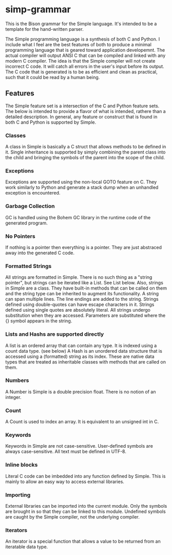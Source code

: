 # simp-grammar
This is the Bison grammar for the Simple language. It's intended to be a template for the hand-written parser.

The Simple programming language is a synthesis of both C and Python. I include what I feel are the best features of both to produce a minimal programming language that is geared toward application developemnt. The actual compiler will output ANSI C that can be compiled and linked with any modern C compiler. The idea is that the Simple compiler will not create incorrect C code. It will catch all errors in the user's input before its output. The C code that is generated is to be as efficient and clean as practical, such that it could be read by a human being.

## Features
The Simple feature set is a intersection of the C and Python feature sets. The below is intended to provide a flavor of what is intended, rathere than a detailed description. In general, any feature or construct that is found in both C and Python is supported by Simple.
### Classes
A class in Simple is basically a C struct that allows methods to be defined in it. Single inheritance is supported by simply combining the parent class into the child and bringing the symbols of the parent into the scope of the child.
### Exceptions
Exceptions are supported using the non-local GOTO feature on C. They work similarly to Python and generate a stack dump when an unhandled exception is encountered.
### Garbage Collection
GC is handled using the Bohem GC library in the runtime code of the generated program.
### No Pointers
If nothing is a pointer then everything is a pointer. They are just abstraced away into the generated C code.
### Formatted Strings
All strings are formatted in Simple. There is no such thing as a "string pointer", but strings can be iterated like a List. See List below. Also, strings in Simple are a class. They have built-in methods that can be called on them and the string type can be inherited to augment its functionality. A string can span multiple lines. The line endings are added to the string. Strings defined using double-quotes can have escape characters in it. Strings defined using single quotes are absolutely literal. All strings undergo substitution when they are accessed. Parameters are substituted where the {} symbol appears in the string.
### Lists and Hashs are supported directly
A list is an ordered array that can contain any type. It is indexed using a count data type. (see below) A Hash is an unordered data structure that is accessed using a (formatted) string as its index. These are native data types that are treated as inheritable classes with methods that are called on them.
### Numbers
A Number is Simple is a double precision float. There is no notion of an integer. 
### Count
A Count is used to index an array. It is equivalent to an unsigned int in C.
### Keywords
Keywords in Simple are not case-sensitive. User-defined symbols are always case-sensitive. All text must be defined in UTF-8.
### Inline blocks
Literal C code can be imbedded into any function defined by Simple. This is mainly to allow an easy way to access external libraries.
### Importing
External libraries can be imported into the current module. Only the symbols are brought in so that they can be linked to this module. Undefined symbols are caught by the Simple compiler, not the underlying compiler.
### Iterators
An iterator is a special function that allows a value to be returned from an iteratable data type. 
